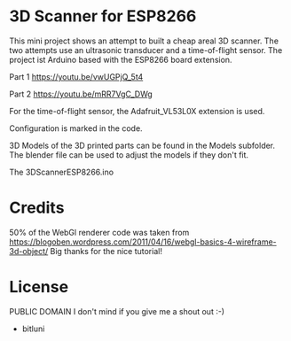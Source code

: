 # 3D Scanner for ESP8266
This mini project shows an attempt to built a cheap areal 3D scanner. The two attempts use an ultrasonic transducer and a time-of-flight sensor.
The project ist Arduino based with the ESP8266 board extension.

Part 1
https://youtu.be/vwUGPjQ_5t4

Part 2
https://youtu.be/mRR7VgC_DWg

For the time-of-flight sensor, the Adafruit_VL53L0X extension is used.

Configuration is marked in the code.

3D Models of the 3D printed parts can be found in the Models subfolder.
The blender file can be used to adjust the models if they don't fit. 

The 3DScannerESP8266.ino

# Credits
50% of the WebGl renderer code was taken from
https://blogoben.wordpress.com/2011/04/16/webgl-basics-4-wireframe-3d-object/ 
Big thanks for the nice tutorial!

# License
PUBLIC DOMAIN 
I don't mind if you give me a shout out :-)

- bitluni